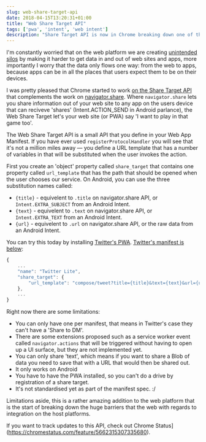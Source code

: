 ```yaml
---
slug: web-share-target-api
date: 2018-04-15T13:20:31+01:00
title: "Web Share Target API"
tags: ['pwa', 'intent', 'web intent']
description: "Share Target API is now in Chrome breaking down one of the last silos of native platforms"
---
```


I'm constantly worried that on the web platform we are creating [unintended
silos](/unintended-silos) by making it harder to get data in and out of web
sites and apps, more importantly I worry that the data only flows one way: from
the web to apps, because apps can be in all the places that users expect them to
be on their devices.

I was pretty pleased that Chrome started to work [on the Share Target
API](/breaking-down-silos-with-share-target-api) that complements the work on
[navigator.share](/navigator.share). Where `navigator.share` lets you share
information out of your web site to any app on the users device that can
reciveve 'shares' (Intent.ACTION_SEND in Android parlance), the Web Share Target
let's your web site (or PWA) say 'I want to play in that game too'.

The Web Share Target API is a small API that you define in your Web App
Manifest. If you have ever used `registerProtocolHandler` you will see that it's
not a million miles away &mdash; you define a URL template that has a number of
variables in that will be substituted when the user invokes the action. 

First you create an 'object' property called `share_target` that contains one
property called `url_template` that has the path that should be opened when the
user chooses our service. On Android, you can use the three substitution names
called:
 
* `{title}` - equivelent to `.title` on navigator.share API, or
  `Intent.EXTRA_SUBJECT` from an Android Intent.
* `{text}` - equivelent to `.text` on navigator.share API, or
  `Intent.EXTRA_TEXT` from an Android Intent.
* `{url}` - equivelent to `.url` on navigator.share API, or the raw data from an
  Android Intent.

You can try this today by installing [Twitter's
PWA](https://mobile.twitter.com/). [Twitter's manifest is
below](https://mobile.twitter.com/manifest.json):

```javascript
{
    ...
    "name": "Twitter Lite",
    "share_target": {
        "url_template": "compose/tweet?title={title}&text={text}&url={url}"
    },
    ...
}
```

Right now there are some limitations:

* You can only have one per manifest, that means in Twitter's case they can't
  have a 'Share to DM'.
* There are some extensions proposed such as a service worker event called
  `navigator.actions` that will be triggered without having to open up a UI
  surface, but they are not implemented yet.
* You can only share 'text', which means if you want to share a Blob of data you
  need to save that with a URL that would then be shared out.
* It only works on Android
* You have to have the PWA installed, so you can't do a drive by registration of
  a share target.
* It's not standardised yet as part of the manifest spec. :/

Limitations aside, this is a rather amazing addition to the web platform that is
the start of breaking down the huge barriers that the web with regards to
integration on the host platforms.

If you want to track updates to this API, check out Chrome
Status](https://chromestatus.com/feature/5662315307335680).